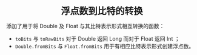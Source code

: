 <center><font size="5"><b>浮点数到比特的转换</b></font></center>

添加了用于将 Double 及 Float 与其比特表示形式相互转换的函数：

+ `toBits` 与 `toRawBits` 对于 Double 返回 Long 而对于 Float 返回 Int ；
+ `Double.fromBits` 与 `Float.fromBits` 用于有相应比特表示形式创建浮点数。

